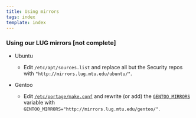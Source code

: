 ```yaml
---
title: Using mirrors
tags: index
template: index
---
```


### Using our LUG mirrors [not complete]

* Ubuntu
	* Edit `/etc/apt/sources.list` and replace all but the Security repos with `"http://mirrors.lug.mtu.edu/ubuntu/"`.

* Gentoo
	* Edit [`/etc/portage/make.conf`](https://wiki.gentoo.org/wiki//etc/portage/make.conf) and rewrite (or add) the [`GENTOO_MIRRORS`](https://wiki.gentoo.org/wiki/GENTOO_MIRRORS) variable with `GENTOO_MIRRORS="http://mirrors.lug.mtu.edu/gentoo/"`.
